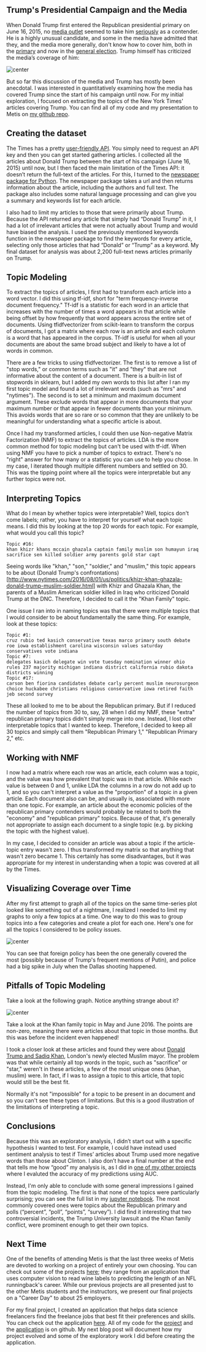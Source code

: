 ## Trump's Presidential Campaign and the Media

When Donald Trump first entered the Republican presidential primary on June 16, 2015, no [media outlet](http://fivethirtyeight.com/datalab/why-donald-trump-isnt-a-real-candidate-in-one-chart/) seemed to take him [seriously](http://www.nytimes.com/2015/06/17/us/politics/donald-trump-runs-for-president-this-time-for-real-he-says.html?_r=0) as a contender. He is a highly unusual candidate, and some in the media have admitted that they, and the media more generally, don't know how to cover him, both in the [primary](http://mashable.com/2015/12/02/the-media-just-doesnt-know-what-to-do-with-donald-trump/#RpvubaWmO8q3) and now in the [general election](https://thedianerehmshow.org/shows/2016-08-11/challenges-for-the-media-in-covering-donald-trump). Trump himself has criticized the media’s coverage of him:

![center](http://robinsones.github.io/images/Trump_media_tweet.png)

But so far this discussion of the media and Trump has mostly been anecdotal. I was interested in quantitatively examining how the media has covered Trump since the start of his campaign until now. For my initial exploration, I focused on extracting the topics of the New York Times' articles covering Trump. You can find all of my code and my presentation to Metis on [my github repo](https://github.com/robinsones/NYTimes-and-Trump).

## Creating the dataset

The Times has a pretty [user-friendly API](https://developer.nytimes.com). You simply need to request an API key and then you can get started gathering articles. I collected all the articles about Donald Trump between the start of his campaign (June 16, 2015) until now, but I then faced the main limitation of the Times API: it doesn’t return the full-text of the articles. For this, I turned to the [newspaper package for Python](https://github.com/codelucas/newspaper). The newspaper package takes a url and then returns information about the article, including the authors and full text. The package also includes some natural language processing and can give you a summary and keywords list for each article.

I also had to limit my articles to those that were primarily about Trump. Because the API returned any article that simply had “Donald Trump” in it, I had a lot of irrelevant articles that were not actually about Trump and would have biased the analysis. I used the previously mentioned keywords function in the newspaper package to find the keywords for every article, selecting only those articles that had “Donald” or “Trump” as a keyword. My final dataset for analysis was about 2,200 full-text news articles primarily on Trump.

## Topic Modeling

To extract the topics of articles, I first had to transform each article into a word vector. I did this using tf-idf, short for "term frequency-inverse document frequency." Tf-idf is a statistic for each word in an article that increases with the number of times a word appears in that article while being offset by how frequently that word appears across the entire set of documents. Using tfidfvectorizer from scikit-learn to transform the corpus of documents, I got a matrix where each row is an article and each column is a word that has appeared in the corpus. Tf-idf is useful for when all your documents are about the same broad subject and likely to have a lot of words in common. 

There are a few tricks to using tfidfvectorizer. The first is to remove a list of "stop words," or common terms such as "it" and "they" that are not informative about the content of a document. There is a built-in list of stopwords in sklearn, but I added my own words to this list after I ran my first topic model and found a lot of irrelevant words (such as "mrs" and "nytimes"). The second is to set a minimum and maximum document argument. These exclude words that appear in more documents that your maximum number or that appear in fewer documents than your minimum. This avoids words that are so rare or so common that they are unlikely to be meaningful for understanding what a specific article is about.

Once I had my transformed articles, I could then use Non-negative Matrix Factorization (NMF) to extract the topics of articles. LDA is the more common method for topic modeling but can't be used with tf-idf. When using NMF you have to pick a number of topics to extract. There's no "right" answer for how many or a statistic you can use to help you chose. In my case, I iterated though multiple different numbers and settled on 30. This was the tipping point where all the topics were interpretable but any further topics were not. 

## Interpreting Topics

What do I mean by whether topics were interpretable? Well, topics don't come labels; rather, you have to interpret for yourself what each topic means. I did this by looking at the top 20 words for each topic. For example, what would you call this topic? 

```
Topic #16:
khan khizr khans mccain ghazala captain family muslim son humayun iraq sacrifice sen killed soldier army parents gold star capt
```

Seeing words like "khan," "son," "soldier," and "muslim," this topic appears to be about (Donald Trump's confrontations)[http://www.nytimes.com/2016/08/01/us/politics/khizr-khan-ghazala-donald-trump-muslim-soldier.html] with Khizr and Ghazala Khan, the parents of a Muslim American soldier killed in Iraq who criticized Donald Trump at the DNC. Therefore, I decided to call it the "Khan Family" topic.  

One issue I ran into in naming topics was that there were multiple topics that I would consider to be about fundamentally the same thing. For example, look at these topics: 

```
Topic #1:
cruz rubio ted kasich conservative texas marco primary south debate roe iowa establishment carolina wisconsin values saturday conservatives vote indiana
Topic #7:
delegates kasich delegate win vote tuesday nomination winner ohio rules 237 majority michigan indiana district california rubio dakota districts winning
Topic #17:
carson ben fiorina candidates debate carly percent muslim neurosurgeon choice huckabee christians religious conservative iowa retired faith jeb second survey
```

These all looked to me to be about the Republican primary. But if I reduced the number of topics from 30 to, say, 28 when I did my NMF, these "extra" republican primary topics didn't simply merge into one. Instead, I lost other interpretable topics that I wanted to keep. Therefore, I decided to keep all 30 topics and simply call them "Republican Primary 1," "Republican Primary 2," etc. 

## Working with NMF 

I now had a matrix where each row was an article, each column was a topic, and the value was how prevalent that topic was in that article. While each value is between 0 and 1, unlike LDA the columns in a row do not add up to 1, and so you can't interpret a value as the "proportion" of a topic in a given article. Each document also can be, and usually is, associated with more than one topic. For example, an article about the economic policies of the republican primary contenders would probably be related to both the "economy" and "republican primary" topics. Because of that, it's generally not appropriate to assign each document to a single topic (e.g. by picking the topic with the highest value). 

In my case, I decided to consider an article was about a topic if the article-topic entry wasn't zero. I thus transformed my matrix so that anything that wasn't zero became 1. This certainly has some disadvantages, but it was appropriate for my interest in understanding when a topic was covered at all by the Times. 

## Visualizing Coverage over Time

After my first attempt to graph all of the topics on the same time-series plot looked like something out of a nightmare, I realized I needed to limit my graphs to only a few topics at a time. One way to do this was to group topics into a few categories and create a plot for each one. Here's one for all the topics I considered to be policy issues. 

![center](http://robinsones.github.io/images/Policy_Articles.png)

You can see that foreign policy has been the one generally covered the most (possibly because of Trump's frequent mentions of Putin), and police had a big spike in July when the Dallas shooting happened. 

## Pitfalls of Topic Modeling

Take a look at the following graph. Notice anything strange about it? 

![center](http://robinsones.github.io/images/Various_Topics.png)

Take a look at the Khan family topic in May and June 2016. The points are non-zero, meaning there were articles about that topic in those months. But this was before the incident even happened! 

I took a closer look at these articles and found they were about [Donald Trump and Sadiq Khan](http://www.nytimes.com/2016/05/11/world/europe/sadiq-khan-london-donald-trump.html), London's newly elected Muslim mayor. The problem was that while certainly all top words in the topic, such as "sacrifice" or "star," weren't in these articles, a few of the most unique ones (khan, muslim) were. In fact, if I was to assign a topic to this article, that topic would still be the best fit. 

Normally it's not "impossible" for a topic to be present in an document and so you can't see these types of limitations. But this is a good illustration of the limitations of interpreting a topic.

## Conclusions

Because this was an exploratory analysis, I didn’t start out with a specific hypothesis I wanted to test. For example, I could have instead used sentiment analysis to test if Times’ articles about Trump used more negative words than those about Clinton. I also don’t have a final number at the end that tells me how “good” my analysis is, as I did in [one of my other projects](https://github.com/robinsones/Predicting-Sucess-on-DonorsChoose) where I evaluted the accuracy of my predictions using AUC.

Instead, I'm only able to conclude with some general impressions I gained from the topic modeling. The first is that none of the topics were particularly surprising; you can see the full list in my [jupyter notebook](https://github.com/robinsones/NYTimes-and-Trump/blob/master/Trump_NYTimes_Analysis.ipynb). The most commonly covered ones were topics about the Republican primary and polls (“percent”, “poll”, “points”, “survey”). I did find it interesting that two controversial incidents, the Trump University lawsuit and the Khan family conflict, were prominent enough to get their own topics. 

## Next Time

One of the benefits of attending Metis is that the last three weeks of Metis are devoted to working on a project of entirely your own choosing. You can check out some of the projects [here](http://varianceexplained.org/career/metis-students/); they range from an application that uses computer vision to read wine labels to predicting the length of an NFL runningback's career. While our previous projects are all presented just to the other Metis students and the instructors, we present our final projects on a "Career Day" to about 25 employers. 

For my final project, I created an application that helps data science freelancers find the freelance jobs that best fit their preferences and skills. You can check out the application [here](https://robinsones.shinyapps.io/Job_Shiny_App/). All of my code for the [project](https://github.com/robinsones/Data-Science-Freelancers) and the [application](https://github.com/robinsones/Freelancer-Shiny-App) is on github. My next blog post will document how my project evolved and some of the exploratory work I did before creating the application. 
